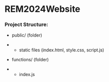 # REM2024Website
 
### Project Structure:

- public/ (folder)
- - static files (index.html, style.css, script.js)

- functions/ (folder)
- - index.js